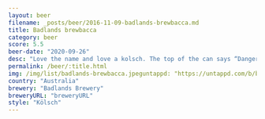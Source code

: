 ```yaml
---
layout: beer
filename: _posts/beer/2016-11-09-badlands-brewbacca.md
title: Badlands brewbacca
category: beer
score: 5.5
beer-date: "2020-09-26"
desc: "Love the name and love a kolsch. The top of the can says “Dangerously Drinkable”, but I would say the motto should just be drinkable. It’s not quite crisp enough and a bit too malty, more like a pilsner"
permalink: /beer/:title.html
img: /img/list/badlands-brewbacca.jpeguntappd: "https://untappd.com/b/badlands-brewery-brewbacca-kolsch/915183"
country: "Australia"
brewery: "Badlands Brewery"
breweryURL: "breweryURL"
style: "Kölsch"
---
```

